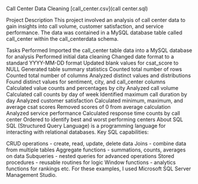 Call Center Data Cleaning
[call_center.csv](call center.sql)

Project Description
This project involved an analysis of call center data to gain insights into call volume, customer satisfaction, and service performance. The data was contained in a MySQL database table called call_center within the call_centerdata schema.

Tasks Performed
Imported the call_center table data into a MySQL database for analysis
Performed initial data cleaning Changed date format to a standard YYYY-MM-DD format Updated blank values for csat_score to NULL
Generated table summary statistics Counted total number of rows Counted total number of columns
Analyzed distinct values and distributions Found distinct values for sentiment, city, and call_center columns Calculated value counts and percentages by city
Analyzed call volume Calculated call counts by day of week Identified maximum call duration by day
Analyzed customer satisfaction Calculated minimum, maximum, and average csat scores Removed scores of 0 from average calculation
Analyzed service performance Calculated response time counts by call center Ordered to identify best and worst performing centers
About SQL
SQL (Structured Query Language) is a programming language for interacting with relational databases. Key SQL capabilities:

CRUD operations - create, read, update, delete data
Joins - combine data from multiple tables
Aggregate functions - summations, counts, averages on data
Subqueries - nested queries for advanced operations
Stored procedures - reusable routines for logic
Window functions - analytics functions for rankings etc.
For these examples, I used Microsoft SQL Server Management Studio.
